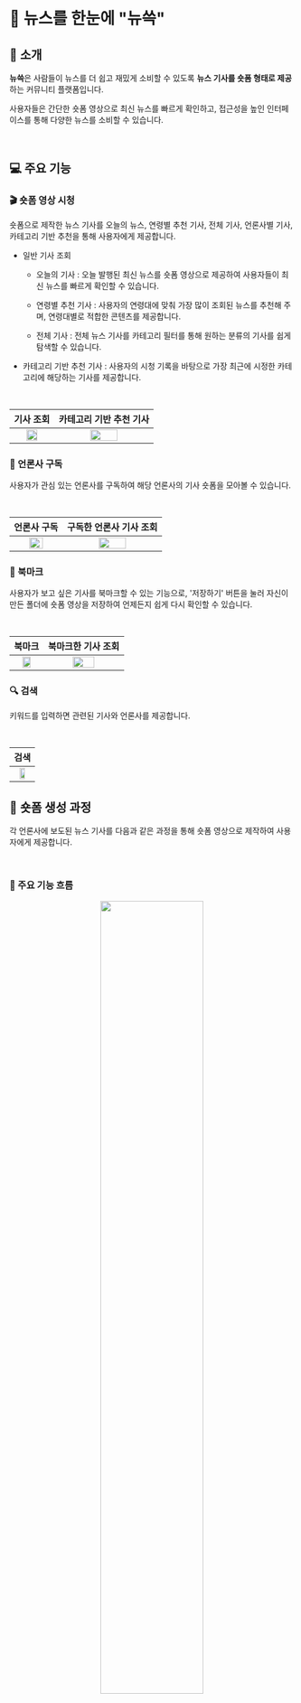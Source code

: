 # 📰 뉴스를 한눈에 "뉴쓱"  

## 📌 소개

**뉴쓱**은 사람들이 뉴스를 더 쉽고 재밌게 소비할 수 있도록 **뉴스 기사를 숏폼 형태로 제공**하는 커뮤니티 플랫폼입니다.

사용자들은 간단한 숏폼 영상으로 최신 뉴스를 빠르게 확인하고, 접근성을 높인 인터페이스를 통해 다양한 뉴스를 소비할 수 있습니다.

</br>


## 💻 주요 기능

### 🎬 숏폼 영상 시청

숏폼으로 제작한 뉴스 기사를 오늘의 뉴스, 연령별 추천 기사, 전체 기사, 언론사별 기사, 카테고리 기반 추천을 통해 사용자에게 제공합니다.

-   일반 기사 조회
    -   오늘의 기사 : 오늘 발행된 최신 뉴스를 숏폼 영상으로 제공하여 사용자들이 최신 뉴스를 빠르게 확인할 수 있습니다.

    -   연령별 추천 기사 : 사용자의 연령대에 맞춰 가장 많이 조회된 뉴스를 추천해 주며, 연령대별로 적합한 콘텐츠를 제공합니다.

    -   전체 기사 : 전체 뉴스 기사를 카테고리 필터를 통해 원하는 분류의 기사를 쉽게 탐색할 수 있습니다.

-   카테고리 기반 추천 기사 : 사용자의 시청 기록을 바탕으로 가장 최근에 시정한 카테고리에 해당하는 기사를 제공합니다.

</br>

|   기사 조회   |  카테고리 기반 추천 기사  |
| :---------: | :-----------------: |
| <img width="55%" src="./etc/asset/home.gif"> | <img width="55%" src="./etc/asset/user_video.gif"> |

### 💼 언론사 구독

사용자가 관심 있는 언론사를 구독하여 해당 언론사의 기사 숏폼을 모아볼 수 있습니다.

</br>

|                    언론사 구독                    |              구독한 언론사 기사 조회              |
| :-----------------------------------------------: | :-----------------------------------------------: |
| <img width="55%" src="./etc/asset/subscribe-1.gif"> | <img width="55%" src="./etc/asset/subscribe-2.gif"> |

### 📂 북마크

사용자가 보고 싶은 기사를 북마크할 수 있는 기능으로, '저장하기' 버튼을 눌러 자신이 만든 폴더에 숏폼 영상을 저장하여 언제든지 쉽게 다시 확인할 수 있습니다. 

</br>

|                     북마크                     |                      북마크한 기사 조회                      |
| :--------------------------------------------: | :--------------------------------------------: |
| <img width="55%" src="./etc/asset/scrap1.gif"> | <img width="55%" src="./etc/asset/scrap2.gif"> |

### 🔍 검색

키워드를 입력하면 관련된 기사와 언론사를 제공합니다. 

</br>

<div align=center width="50%">
    
|                      검색                      |
| :--------------------------------------------: |
| <img width="55%" src="./etc/asset/search.gif"> |
    
</div>

## 🎥 숏폼 생성 과정

각 언론사에 보도된 뉴스 기사를 다음과 같은 과정을 통해 숏폼 영상으로 제작하여 사용자에게 제공합니다.

</br>

### 🚗 주요 기능 흐름

<div align=center>
    <img width="60%" src="./etc/asset/functional-flow-chart.png">
</div>

### 🕷 크롤링

BeautifulSoup4 라이브러리를 활용해 각 언론사별 크롤러를 구현했습니다.

</br>

<div align=center>
    <img width="60%" src="./etc/asset/crawler-compare.png">
</div>

### 🌐 배포 환경

크롤러는 AWS Lambda 를 통한 서버리스 환경에서 동작하고 있습니다. 이러한 설계는 다음과 같은 요약을 토대로 선택했습니다.

</br>

<div align=center>
    <img width="600" src="./etc/asset/server-less-compare.png">    
</div>


### ⚙️ 프롬프트 엔지니어링

관련 논문을 참고해 정확도를 61%에서 87%로 상승시킨 5가지 방법 중 3가지를 적용하여 다음 사진과 같이 작성했습니다.

</br>

<div align=center>
    <img width="600" src="./etc/asset/prompt.png">
</div>

### 📃 시나리오 생성

기사 원문을 전달하면 프롬프트를 통해 해당 기사를 6개의 장면으로 분할하여 다음과 같은 사진과 같이 각 장면에 대한 묘사와 대사를 생성합니다.

</br>

<div align=center>
    <img width="600" src="./etc/asset/scenario.png">
</div>

### 🎞️ 이미지 생성

프롬프팅 엔지니어링을 수행한 결과 다음 사진과 같으며, 생성한 시나리오의 **description**을 바탕으로 이미지를 생성합니다.

</br>

<div align=center>
    
|                     수행전                    |                      수행후                      |
| :--------------------------------------------: | :--------------------------------------------: |
| <img width="275" src="./etc/asset/before.png"> | <img width="290" src="./etc/asset/after.png"> |

</div>

### 🎙️ 나레이션 생성

생성한 시나리오의 **dialogue**을 바탕으로 나레이션을 생성합니다.

</br>

<div align=center>
    <img width="600" src="./etc/asset/speech.png">
</div>

### 📹 숏폼 생성

위에서 도출한 이미지 배열과 나레이션을 합쳐 숏폼 영상을 생성합니다.

</br>

<div align=center>
    <img width="600" src="./etc/asset/create_video.png">
</div>

## 🧑🏻 팀원

<table border="1" style="border-collapse: collapse; text-align: center; width: 100%;">
    <tr>
      <th scope="col" colspan="3" style="text-align: center; background-color: #ADD8E6; color: #FFF;"> Server </th>
      <th scope="col" colspan="3" style="text-align: center; background-color: #C6ABFF; color: #FFF;"> Client </th>
    </tr>
    <tr>
      <td align="center" style="background-color: #ADD8E6; color: #FFF;">박근석</td>
      <td align="center" style="background-color: #ADD8E6; color: #FFF;">박상후</td>
      <td align="center" style="background-color: #ADD8E6; color: #FFF;">박찬규</td>
      <td align="center" style="background-color: #C6ABFF; color: #FFF;">김주연</td>
      <td align="center" style="background-color: #C6ABFF; color: #FFF;">김민경</td>
      <td align="center" style="background-color: #C6ABFF; color: #FFF;">오화랑</td>
    </tr>
    <tr>
      <td>
        <a href="https://github.com/parkrootseok"><img src="https://avatars.githubusercontent.com/parkrootseok" width=160/></a>
      </td>
      <td>
        <a href="https://github.com/SangHuPark"><img src="https://avatars.githubusercontent.com/SangHuPark" width=160/></a>
      </td>
      <td>
        <a href="https://github.com/pcg0610"><img src="https://avatars.githubusercontent.com/pcg0610" width=160/></a>
      </td>
      <td>
       <a href="https://github.com/izodam"><img src="https://avatars.githubusercontent.com/izodam" width=160/></a> 
      </td>
      <td>
        <a href="https://github.com/mkkim68"><img src="https://avatars.githubusercontent.com/mkkim68" width=160/></a>
      </td>
      <td>
         <a href="https://github.com/Hwarang-Oh"><img src="https://avatars.githubusercontent.com/Hwarang-Oh" width=160/></a> 
      </td>
    </tr>
</table>


## ⚒️ 기술 스택

### 🖥️ Client

|  |  |
| :----- | :----- |
| Framework            | <img src="https://img.shields.io/badge/react-61DAFB?style=for-the-badge&logo=react&logoColor=black"> | 
| Language             | <img src="https://img.shields.io/badge/typescript-3178C6?style=for-the-badge&logo=typescript&logoColor=white"/>                                                                                                        |
| Styling              | <img src="https://img.shields.io/badge/styled%20components-DB7093?style=for-the-badge&logo=styledcomponents&logoColor=white">                                                                                          |
| State Management     | <img src="https://img.shields.io/badge/react%20query-FF4154?style=for-the-badge&logo=reactquery&logoColor=white"> <img src="https://img.shields.io/badge/redux-764ABC?style=for-the-badge&logo=redux&logoColor=white"> |
| Version Control      | <img src="https://img.shields.io/badge/git-F05032?style=for-the-badge&logo=git&logoColor=white"/> <img src="https://img.shields.io/badge/gitLAB-fc6d26?style=for-the-badge&logo=gitlab&logoColor=white"/>              |
| IDE                  | <img src="https://img.shields.io/badge/Visual%20Studio%20Code-0078d7.svg?style=for-the-badge&logo=visualstudiocode&logoColor=white"/>                                                                                  |

### 🖥️ Server

|  |  |
| :------------------- | :-------------- |
| Framework             | <img src="https://img.shields.io/badge/SpringBoot-6DB33F?style=for-the-badge&logo=SpringBoot&logoColor=white"/> <img src="https://img.shields.io/badge/fastapi-009688?style=for-the-badge&logo=fastapi&logoColor=white"/> |
| Language | <img src="https://img.shields.io/badge/java-%23ED8B00.svg?style=for-the-badge&logo=openjdk&logoColor=white"/> <img src="https://img.shields.io/badge/python-3776AB.svg?style=for-the-badge&logo=python&logoColor=white"/> |
| Database              | <img src="https://img.shields.io/badge/mariadb-003545?style=for-the-badge&logo=mariadb&logoColor=white" alt="MariaDB"/> <img src="https://img.shields.io/badge/redis-FF4438?style=for-the-badge&logo=redis&logoColor=white" alt="Redis"/> |
|Monitoring | <img src="https://img.shields.io/badge/prometheus-E6522C?style=for-the-badge&logo=prometheus&logoColor=white" alt="prometheus"/> <img src="https://img.shields.io/badge/grafana-F46800?style=for-the-badge&logo=grafana&logoColor=white" alt="grafana"/>|
| Cloud                 | <img src="https://img.shields.io/badge/Amazon%20EC2-FF9900?style=for-the-badge&logo=Amazon%20EC2&logoColor=white"> <img src="https://img.shields.io/badge/Amazon%20S3-569A31?style=for-the-badge&logo=Amazon%20S3&logoColor=white"> |
| DevOps                | <img src="https://img.shields.io/badge/Docker-2496ED?style=for-the-badge&logo=Docker&logoColor=white" alt="Docker"> <img src="https://img.shields.io/badge/jenkins-D24939?style=for-the-badge&logo=jenkins&logoColor=white" alt="jenkins"> |  
| AI                    |  <img src="https://img.shields.io/badge/openai-412991.svg?style=for-the-badge&logo=openai&logoColor=white"/> |
| Crawling              |  <img src="https://img.shields.io/badge/awslambda-FF9900.svg?style=for-the-badge&logo=awslambda&logoColor=white"/> <img src="https://img.shields.io/badge/Beautiful%20Soup-000000.svg?style=for-the-badge&logoColor=white"/> |
| Version Control       | <img src="https://img.shields.io/badge/git-F05032?style=for-the-badge&logo=git&logoColor=white"/> <img src="https://img.shields.io/badge/gitLAB-fc6d26?style=for-the-badge&logo=gitlab&logoColor=white"/> |
| IDE                   | <img src="https://img.shields.io/badge/IntelliJIDEA-000000.svg?style=for-the-badge&logo=intellij-idea&logoColor=white"/> |

### 🖥️ Common

|  |  |
| :--- | :--- |
| Collaboration | <img src="https://img.shields.io/badge/jira-0052CC?style=for-the-badge&logo=jira&logoColor=white" alt="Notion"/> <img src="https://img.shields.io/badge/notion-000000?style=for-the-badge&logo=notion&logoColor=white" alt="Notion"/> <img src="https://img.shields.io/badge/swagger-85EA2D?style=for-the-badge&logo=swagger&logoColor=white" alt="Swagger"/> <img src="https://img.shields.io/badge/figma-F24E1E?style=for-the-badge&logo=figma&logoColor=white" alt="Figma"/> |

## 📚 산출물
|  |  |
| :--: | ---: |
| Architecture | <img width="700" src="./etc/asset/Newsseug%20Architecture.png"> |
| ERD          | <img width="700" src="./etc/asset/ERD.png"> |

